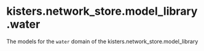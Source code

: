 # kisters.network_store.model_library.water

The models for the `water` domain of the kisters.network_store.model_library
